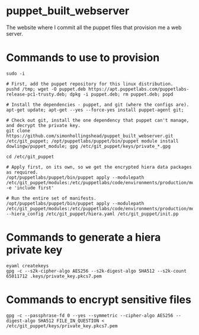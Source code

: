 # puppet_built_webserver
The website where I commit all the puppet files that provision me a web server.

# Commands to use to provision
```shell
sudo -i

# First, add the puppet repository for this linux distribution.
pushd /tmp; wget -O puppet.deb https://apt.puppetlabs.com/puppetlabs-release-pc1-trusty.deb; dpkg -i puppet.deb; rm puppet.deb; popd

# Install the dependencies - puppet, and git (where the configs are).
apt-get update; apt-get --yes --force-yes install puppet-agent git;

# Check out git, install the one dependency that puppet can't manage, and decrypt the private key.
git clone https://github.com/simonhollingshead/puppet_built_webserver.git /etc/git_puppet; /opt/puppetlabs/puppet/bin/puppet module install dowlingw/puppet_module; gpg /etc/git_puppet/keys/private_*.gpg

cd /etc/git_puppet

# Apply first, on its own, so we get the encrypted hiera data packages as required.
/opt/puppetlabs/puppet/bin/puppet apply --modulepath /etc/git_puppet/modules:/etc/puppetlabs/code/environments/production/modules -e 'include first'

# Run the entire set of manifests.
/opt/puppetlabs/puppet/bin/puppet apply --modulepath /etc/git_puppet/modules:/etc/puppetlabs/code/environments/production/modules --hiera_config /etc/git_puppet/hiera.yaml /etc/git_puppet/init.pp
```

# Commands to generate a hiera private key
```shell
eyaml createkeys
gpg -c --s2k-cipher-algo AES256 --s2k-digest-algo SHA512 --s2k-count 65011712 .keys/private_key.pkcs7.pem
```

# Commands to encrypt sensitive files
```shell
gpg -c --passphrase-fd 0 --yes --symmetric --cipher-algo AES256 --digest-algo SHA512 FILE_IN_QUESTION < /etc/git_puppet/keys/private_key.pkcs7.pem 
```
